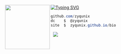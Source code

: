 [![Typing SVG](https://readme-typing-svg.herokuapp.com?font=Roboto+Mono&lines=hris.rip+%7C+hris)](https://git.io/typing-svg)
<img align="left" src="https://upload.wikimedia.org/wikipedia/commons/thumb/3/34/Red_star.svg/220px-Red_star.svg.png" width="147"/> 

```csharp
github.com/zyqunix
dc    $  @zyqunix
site  $  zyqunix.github.io/bio
```
&zwnj; 
&zwnj; 
![](https://komarev.com/ghpvc/?username=hris69)

